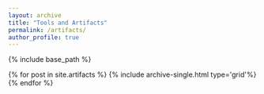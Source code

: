 ```yaml
---
layout: archive
title: "Tools and Artifacts"
permalink: /artifacts/
author_profile: true
---
```


{% include base_path %}

{% for post in site.artifacts %}
  {% include archive-single.html type='grid'%}
{% endfor %}

